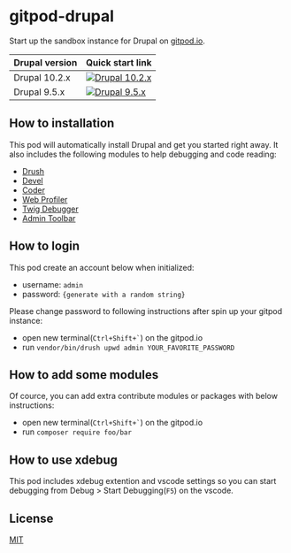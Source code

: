 # gitpod-drupal
Start up the sandbox instance for Drupal on [gitpod.io](https://gitpod.io/).

|Drupal version|Quick start link|
|-|-|
|Drupal 10.2.x|[![Drupal 10.2.x](https://gitpod.io/button/open-in-gitpod.svg)](https://gitpod.io/#DRUPAL_CORE_VERSION=10.2.x/https://github.com/ainsofs/gitpod-drupal)|
|Drupal 9.5.x|[![Drupal 9.5.x](https://gitpod.io/button/open-in-gitpod.svg)](https://gitpod.io/#DRUPAL_CORE_VERSION=9.5.x/https://github.com/ainsofs/gitpod-drupal)|

## How to installation

This pod will automatically install Drupal and get you started right away.
It also includes the following modules to help debugging and code reading:

- [Drush](https://www.drupal.org/project/drush)
- [Devel](https://www.drupal.org/project/devel)
- [Coder](https://www.drupal.org/project/coder)
- [Web Profiler](https://www.drupal.org/project/webprofiler)
- [Twig Debugger](https://www.drupal.org/project/twig_debugger)
- [Admin Toolbar](https://www.drupal.org/project/admin_toolbar)

## How to login

This pod create an account below when initialized:
- username: `admin`
- password: `{generate with a random string}`

Please change password to following instructions after spin up your gitpod instance:
- open new terminal(`` Ctrl+Shift+` ``) on the gitpod.io
- run `vendor/bin/drush upwd admin YOUR_FAVORITE_PASSWORD`

## How to add some modules
Of cource, you can add extra contribute modules or packages with below instructions:
- open new terminal(`` Ctrl+Shift+` ``) on the gitpod.io
- run `composer require foo/bar`

## How to use xdebug
This pod includes xdebug extention and vscode settings so you can start debugging from Debug > Start Debugging(`F5`) on the vscode.

## License

[MIT](LICENSE)
